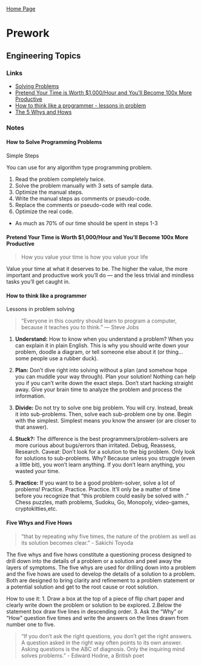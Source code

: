 [Home Page](https://sueduclos.github.io/reading-notes/)

# Prework
## Engineering Topics


### Links
- [Solving Problems](https://simpleprogrammer.com/solving-problems-breaking-it-down/)
- [Pretend Your Time is Worth $1,000/Hour and You’ll Become 100x More Productive](https://medium.com/swlh/pretend-your-time-is-worth-1-000-hour-and-youll-become-100x-more-productive-f04628bb3e6d)
- [How to think like a programmer - lessons in problem](https://www.freecodecamp.org/news/how-to-think-like-a-programmer-lessons-in-problem-solving-d1d8bf1de7d2/)
- [The 5 Whys and Hows](http://asq.org/healthcare-use/why-quality/five-whys.html)


### Notes
#### How to Solve Programming Problems

Simple Steps

You can use for any algorithm type programming problem.

1. Read the problem completely twice.
2. Solve the problem manually with 3 sets of sample data.
3. Optimize the manual steps.
4. Write the manual steps as comments or pseudo-code.
5. Replace the comments or pseudo-code with real code.
6. Optimize the real code.

* As much as 70% of our time should be spent in steps 1-3

#### Pretend Your Time is Worth $1,000/Hour and You’ll Become 100x More Productive
> How you value your time is how you value your life

Value your time at what it deserves to be. The higher the value, the more important and productive work you’ll do — and the less trivial and mindless tasks you’ll get caught in.

#### How to think like a programmer

Lessons in problem solving
> “Everyone in this country should learn to program a computer, because it teaches you to think.” — Steve Jobs

1. **Understand:** How to know when you understand a problem? When you can explain it in plain English. This is why you should write down your problem, doodle a diagram, or tell someone else about it (or thing… some people use a rubber duck).

2. **Plan:** Don’t dive right into solving without a plan (and somehow hope you can muddle your way through). Plan your solution! Nothing can help you if you can’t write down the exact steps. Don’t start hacking straight away. Give your brain time to analyze the problem and process the information.

3. **Divide:** Do not try to solve one big problem. You will cry. Instead, break it into sub-problems. Then, solve each sub-problem one by one. Begin with the simplest. Simplest means you know the answer (or are closer to that answer).

4. **Stuck?:** The difference is the best programmers/problem-solvers are more curious about bugs/errors than irritated. Debug, Reassess, Research. Caveat: Don’t look for a solution to the big problem. Only look for solutions to sub-problems. Why? Because unless you struggle (even a little bit), you won’t learn anything. If you don’t learn anything, you wasted your time.

5. **Practice:** If you want to be a good problem-solver, solve a lot of problems! Practice. Practice. Practice. It’ll only be a matter of time before you recognize that “this problem could easily be solved with <insert concept here>.” Chess puzzles, math problems, Sudoku, Go, Monopoly, video-games, cryptokitties,etc. 

#### Five Whys and Five Hows

> “that by repeating why five times, the nature of the problem as well as its solution becomes clear.” - Sakichi Toyoda

The five whys and five hows constitute a questioning process designed to drill down into the details of a problem or a solution and peel away the layers of symptoms.
The five whys are used for drilling down into a problem and the five hows are used to develop the details of a solution to a problem.
Both are designed to bring clarity and refinement to a problem statement or a potential solution and get to the root cause or root solution.

How to use it: 1. Draw a box at the top of a piece of flip chart paper and clearly write down the problem or solution to be explored. 2.Below the statement box draw five lines in descending order. 3. Ask the “Why” or “How” question five times and write the answers on the lines drawn from number one to five.

> “If you don’t ask the right questions, you don’t get the right answers. A question asked in the right way often points to its own answer. Asking questions is the ABC of diagnosis. Only the inquiring mind solves problems.” - Edward Hodne, a British poet 


